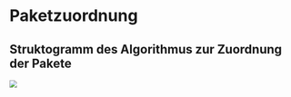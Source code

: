 # Paketzuordnung

## Struktogramm des Algorithmus zur Zuordnung der Pakete

<img align="left" img src="https://user-images.githubusercontent.com/56551925/214540547-7dc1ddd7-3e4e-410a-bcaf-b5d45352702d.png" style="zoom:80%;" />